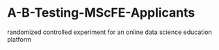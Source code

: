 # A-B-Testing-MScFE-Applicants
  randomized controlled experiment for an online data science education platform
